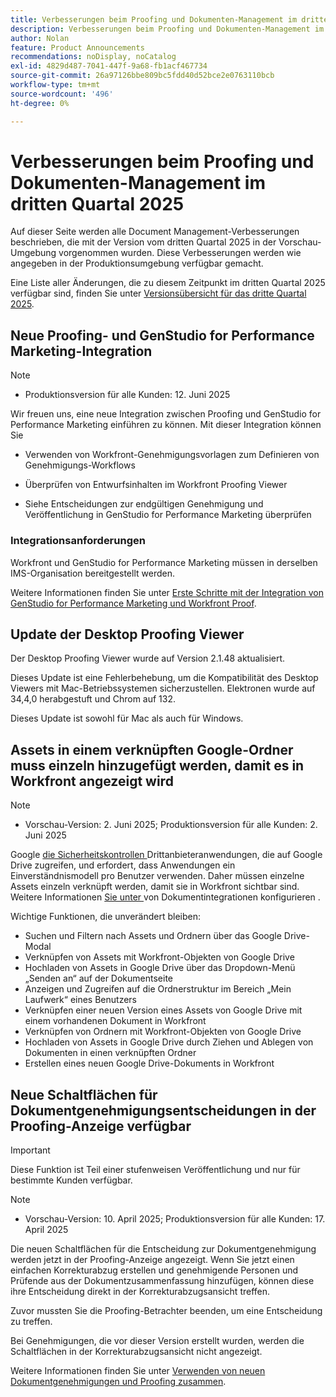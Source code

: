 ```yaml
---
title: Verbesserungen beim Proofing und Dokumenten-Management im dritten Quartal 2025
description: Verbesserungen beim Proofing und Dokumenten-Management im dritten Quartal 2025
author: Nolan
feature: Product Announcements
recommendations: noDisplay, noCatalog
exl-id: 4829d487-7041-447f-9a68-fb1acf467734
source-git-commit: 26a97126bbe809bc5fdd40d52bce2e0763110bcb
workflow-type: tm+mt
source-wordcount: '496'
ht-degree: 0%

---
```


# Verbesserungen beim Proofing und Dokumenten-Management im dritten Quartal 2025

Auf dieser Seite werden alle Document Management-Verbesserungen beschrieben, die mit der Version vom dritten Quartal 2025 in der Vorschau-Umgebung vorgenommen wurden. Diese Verbesserungen werden wie angegeben in der Produktionsumgebung verfügbar gemacht.

Eine Liste aller Änderungen, die zu diesem Zeitpunkt im dritten Quartal 2025 verfügbar sind, finden Sie unter [Versionsübersicht für das dritte Quartal 2025](/help/quicksilver/product-announcements/product-releases/25-q3-release-activity/25-q3-release-overview.md).

## Neue Proofing- und GenStudio for Performance Marketing-Integration

>[!NOTE]
>
>* Produktionsversion für alle Kunden: 12. Juni 2025

Wir freuen uns, eine neue Integration zwischen Proofing und GenStudio for Performance Marketing einführen zu können. Mit dieser Integration können Sie

* Verwenden von Workfront-Genehmigungsvorlagen zum Definieren von Genehmigungs-Workflows

* Überprüfen von Entwurfsinhalten im Workfront Proofing Viewer

* Siehe Entscheidungen zur endgültigen Genehmigung und Veröffentlichung in GenStudio for Performance Marketing überprüfen

### Integrationsanforderungen

Workfront und GenStudio for Performance Marketing müssen in derselben IMS-Organisation bereitgestellt werden.

Weitere Informationen finden Sie unter [Erste Schritte mit der Integration von GenStudio for Performance Marketing und Workfront Proof](/help/quicksilver/workfront-integrations-and-apps/review-and-approval-integrations/wf-proof-and-genstudio.md).

## Update der Desktop Proofing Viewer

Der Desktop Proofing Viewer wurde auf Version 2.1.48 aktualisiert.

Dieses Update ist eine Fehlerbehebung, um die Kompatibilität des Desktop Viewers mit Mac-Betriebssystemen sicherzustellen. Elektronen wurde auf 34,4,0 herabgestuft und Chrom auf 132.

Dieses Update ist sowohl für Mac als auch für Windows.


## Assets in einem verknüpften Google-Ordner muss einzeln hinzugefügt werden, damit es in Workfront angezeigt wird

>[!NOTE]
>
>* Vorschau-Version: 2. Juni 2025; Produktionsversion für alle Kunden: 2. Juni 2025

Google [ die Sicherheitskontrollen ](https://workspace.google.com/blog/product-announcements/enhancing-security-controls-for-google-drive-third-party-apps) Drittanbieteranwendungen, die auf Google Drive zugreifen, und erfordert, dass Anwendungen ein Einverständnismodell pro Benutzer verwenden. Daher müssen einzelne Assets einzeln verknüpft werden, damit sie in Workfront sichtbar sind. Weitere Informationen [ Sie unter ](/help/quicksilver/administration-and-setup/configure-integrations/configure-document-integrations.md) von Dokumentintegrationen konfigurieren .

Wichtige Funktionen, die unverändert bleiben:

* Suchen und Filtern nach Assets und Ordnern über das Google Drive-Modal
* Verknüpfen von Assets mit Workfront-Objekten von Google Drive
* Hochladen von Assets in Google Drive über das Dropdown-Menü „Senden an“ auf der Dokumentseite
* Anzeigen und Zugreifen auf die Ordnerstruktur im Bereich „Mein Laufwerk“ eines Benutzers
* Verknüpfen einer neuen Version eines Assets von Google Drive mit einem vorhandenen Dokument in Workfront
* Verknüpfen von Ordnern mit Workfront-Objekten von Google Drive
* Hochladen von Assets in Google Drive durch Ziehen und Ablegen von Dokumenten in einen verknüpften Ordner
* Erstellen eines neuen Google Drive-Dokuments in Workfront


## Neue Schaltflächen für Dokumentgenehmigungsentscheidungen in der Proofing-Anzeige verfügbar

>[!IMPORTANT]
>
>Diese Funktion ist Teil einer stufenweisen Veröffentlichung und nur für bestimmte Kunden verfügbar.

>[!NOTE]
>
>* Vorschau-Version: 10. April 2025; Produktionsversion für alle Kunden: 17. April 2025

Die neuen Schaltflächen für die Entscheidung zur Dokumentgenehmigung werden jetzt in der Proofing-Anzeige angezeigt. Wenn Sie jetzt einen einfachen Korrekturabzug erstellen und genehmigende Personen und Prüfende aus der Dokumentzusammenfassung hinzufügen, können diese ihre Entscheidung direkt in der Korrekturabzugsansicht treffen.

Zuvor mussten Sie die Proofing-Betrachter beenden, um eine Entscheidung zu treffen.

Bei Genehmigungen, die vor dieser Version erstellt wurden, werden die Schaltflächen in der Korrekturabzugsansicht nicht angezeigt.

Weitere Informationen finden Sie unter [Verwenden von neuen Dokumentgenehmigungen und Proofing zusammen](/help/quicksilver/review-and-approve-work/document-reviews-and-approvals/doc-approvals-and-proofing.md).
